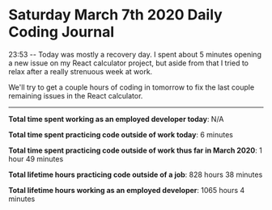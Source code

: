 # Saturday March 7th 2020 Daily Coding Journal

23:53 -- Today was mostly a recovery day. I spent about 5 minutes opening a new issue on my React calculator project, but aside from that I tried to relax after a really strenuous week at work.

We'll try to get a couple hours of coding in tomorrow to fix the last couple remaining issues in the React calculator.

___
**Total time spent working as an employed developer today**: N/A

**Total time spent practicing code outside of work today**: 6 minutes

**Total time spent practicing code outside of work thus far in March 2020**: 1 hour 49 minutes

**Total lifetime hours practicing code outside of a job**: 828 hours 38 minutes

**Total lifetime hours working as an employed developer**: 1065 hours 4 minutes